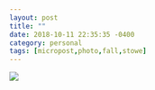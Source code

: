 ```yaml
---
layout: post
title: ""
date: 2018-10-11 22:35:35 -0400
category: personal
tags: [micropost,photo,fall,stowe]
---
```


[![](https://thecave-com.s3.amazonaws.com/Photo-2018-10-11-22-33-H2gEdBeAWPx0cTxs6CQg.jpeg)](https://thecave-com.s3.amazonaws.com/Photo-2018-10-11-22-33-H2gEdBeAWPx0cTxs6CQg.jpeg)

